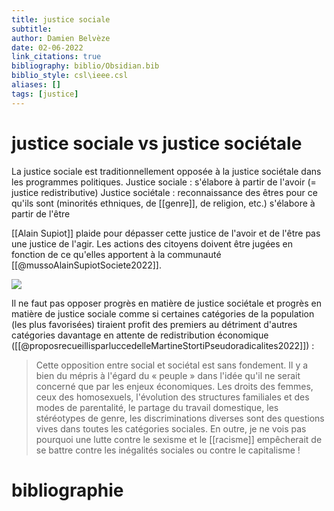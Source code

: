 ```yaml
---
title: justice sociale
subtitle:
author: Damien Belvèze
date: 02-06-2022
link_citations: true
bibliography: biblio/Obsidian.bib
biblio_style: csl\ieee.csl
aliases: []
tags: [justice]
---
```


# justice sociale vs justice sociétale

La justice sociale est traditionnellement opposée à la justice sociétale dans les programmes politiques. 
Justice sociale : s'élabore à partir de l'avoir (= justice redistributive)
Justice sociétale : reconnaissance des êtres pour ce qu'ils sont (minorités ethniques, de [[genre]], de religion, etc.) s'élabore à partir de l'être

[[Alain Supiot]] plaide pour dépasser cette justice de l'avoir et de l'être pas une justice de l'agir. Les actions des citoyens doivent être jugées en fonction de ce qu'elles apportent à la communauté [[@mussoAlainSupiotSociete2022]].

![](justice_sociale.jpg)

Il ne faut pas opposer progrès en matière de justice sociétale et progrès en matière de justice sociale comme si certaines catégories de la population (les plus favorisées) tiraient profit des premiers au détriment d'autres catégories davantage en attente de redistribution économique ([[@proposrecueillisparluccedelleMartineStortiPseudoradicalites2022]]) : 

> Cette opposition entre social et sociétal est sans fondement. Il y a bien du mépris à l'égard du « peuple » dans l'idée qu'il ne serait concerné que par les enjeux économiques. Les droits des femmes, ceux des homosexuels, l'évolution des structures familiales et des modes de parentalité, le partage du travail domestique, les stéréotypes de genre, les discriminations diverses sont des questions vives dans toutes les catégories sociales. En outre, je ne vois pas pourquoi une lutte contre le sexisme et le [[racisme]] empêcherait de se battre contre les inégalités sociales ou contre le capitalisme !







# bibliographie

